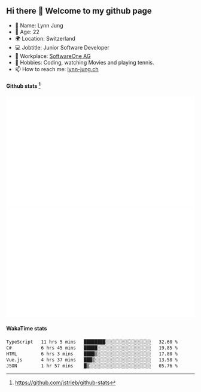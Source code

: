 ## Hi there 👋 Welcome to my github page

- 🧑 Name: Lynn Jung
- 🔞 Age: 22
- 🌍 Location: Switzerland
- 💻 Jobtitle: Junior Software Developer
- 🏢 Workplace: [SoftwareOne AG](https://www.softwareone.com/)
- 🎾 Hobbies: Coding, watching Movies and playing tennis.
- 📫 How to reach me: [lynn-jung.ch](https://lynn-jung.ch/)


#### Github stats [^1]
![](https://github.com/lynn-jung/github-stats/blob/master/generated/overview.svg)  ![](https://github.com/lynn-jung/github-stats/blob/master/generated/languages.svg)


#### WakaTime stats
<!--START_SECTION:waka-->
```text
TypeScript   11 hrs 5 mins   ████████░░░░░░░░░░░░░░░░░   32.60 % 
C#           6 hrs 45 mins   █████░░░░░░░░░░░░░░░░░░░░   19.85 % 
HTML         6 hrs 3 mins    ████▒░░░░░░░░░░░░░░░░░░░░   17.80 % 
Vue.js       4 hrs 37 mins   ███▒░░░░░░░░░░░░░░░░░░░░░   13.58 % 
JSON         1 hr 57 mins    █▒░░░░░░░░░░░░░░░░░░░░░░░   05.76 % 
```
<!--END_SECTION:waka-->

[^1]: https://github.com/jstrieb/github-stats
